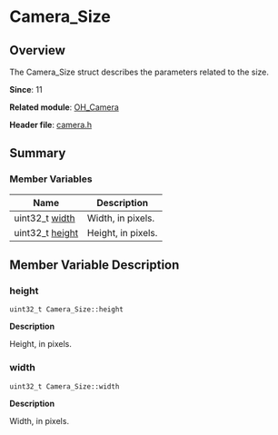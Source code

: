 # Camera_Size


## Overview

The Camera_Size struct describes the parameters related to the size.

**Since**: 11

**Related module**: [OH_Camera](_o_h___camera.md)

**Header file**: [camera.h](camera_8h.md)


## Summary


### Member Variables

| Name| Description| 
| -------- | -------- |
| uint32_t [width](#width) | Width, in pixels. | 
| uint32_t [height](#height) | Height, in pixels. | 


## Member Variable Description


### height

```
uint32_t Camera_Size::height
```
**Description**

Height, in pixels.


### width

```
uint32_t Camera_Size::width
```
**Description**

Width, in pixels.
